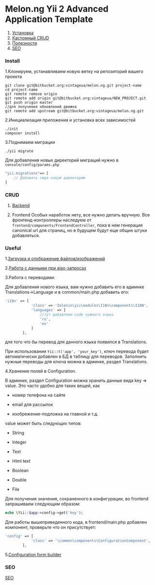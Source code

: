 Melon.ng Yii 2 Advanced Application Template
===================================

1. [Установка](#markdown-header-install)
2. [Кастомный CRUD](#markdown-header-crud)
3. [Полезности](#markdown-header-useful)
4. [SEO](#markdown-header-seo)

### Install

1.Клонируем, устанавливаем новую ветку на репозиторий вашего проекта

```
git clone git@bitbucket.org:vintageua/melon.ng.git project-name
cd project-name
git remote remove origin
git remote add origin git@bitbucket.org:vintageua/NEW_PROJECT.git
git push origin master
//для получения обновлений движка
git remote add upstream git@bitbucket.org:vintageua/melon.ng.git
```

2.Инициализация приложения и установка всех зависимостей

```
./init
composer install
```

3.Поднимаем миграции

```
./yii migrate
```

Для добавления новых директорий миграций нужно в `console/config/params.php`

```php
"yii.migrations"=> [
	// Добавить сюда новую директорию
]
```

### CRUD

1. [Backend](docs/Backend_crud.md)

2. Frontend
Особых наработок нету, все нужно делать вручную.
Все фронтенд-контроллеры наследуeм от `frontend/components/FrontendController`, пока в нем генерация 
canonical url для страниц, но в будущем будут еще общие штуки добавляться.



### Useful

1.[Загрузка и отображение файлов/изображений](docs/File_upload.md)


2.[Работа с данными при ajax-запросах](docs/Ajax_features.md)

3.Работа с переводами:

Для добавления нового языка, вам нужно добавить его в админке Translations->Language и в common/main.php добавить его:
```php
'i18n' => [
            'class' => 'Zelenin\yii\modules\I18n\components\I18N',
            'languages' => [
                //тут добавляем code нужного языка
                'ru',
                'en'
            ]
        ],
```
для того что бы перевод для данного языка появился в Translations.

При использовании `Yii::t('app', 'your_key')`, ключ перевода будет автоматически добавлен в БД в таблицу для переводов.
Заполнить нужные переводы для ключа можна в админке, раздел Translations.

4.Хранение полей в Configuration.

В админке, раздел Configuration можна хранить данные вида key => value. Это часто удобно для таких вещей, как

* номер телефона на сайте

* email для рассылок

* изобрежение-подложка на главной и т.д.

value может быть следующих типов:

* String

* Integer

* Text

* Html text

* Boolean

* Double

* File

Для получения значения, сохраненного в конфигурации, во frontend запрашиваем следующим образом:

```php
echo \Yii::$app->config->get('key');
```

Для работы вышеприведенного кода, в frontend/main.php добавлен компонент, проверьте что он присутствует:

```php
'config' => [
            'class' => '\common\components\ConfigurationComponent',
        ],
```


5.[Configuration form builder](docs/Configuration.md)



### SEO

[SEO](docs/SEO.md)
